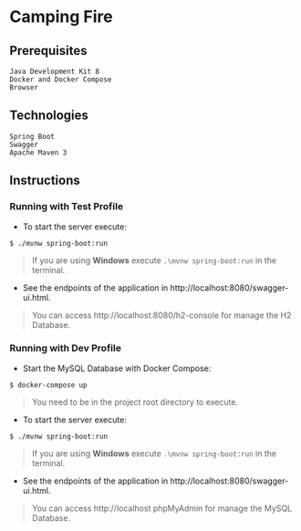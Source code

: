 # Camping Fire

## Prerequisites

```
Java Development Kit 8
Docker and Docker Compose
Browser
```

## Technologies

```
Spring Boot
Swagger
Apache Maven 3
```

## Instructions

### Running with Test Profile

- To start the server execute:

```
$ ./mvnw spring-boot:run
```

> If you are using **Windows** execute ```.\mvnw spring-boot:run``` in the terminal.

- See the endpoints of the application in http://localhost:8080/swagger-ui.html.

> You can access http://localhost:8080/h2-console for manage the H2 Database.

### Running with Dev Profile

- Start the MySQL Database with Docker Compose:

```
$ docker-compose up
```

> You need to be in the project root directory to execute.

- To start the server execute:

```
$ ./mvnw spring-boot:run
```

> If you are using **Windows** execute ```.\mvnw spring-boot:run``` in the terminal.

- See the endpoints of the application in http://localhost:8080/swagger-ui.html.

> You can access http://localhost phpMyAdmin for manage the MySQL Database.

